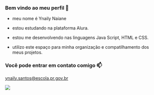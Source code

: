 ### Bem vindo ao meu perfil 🎈

- meu nome é Ynaily Naiane 

- estou estudando na plataforma Alura.

- estou me desenvolvendo nas linguagens Java Script, HTML e CSS.

- utilizo este espaço para minha organização e compatilhamento dos meus projetos.

### Você pode entrar em contato comigo 📫

ynaily.santos@escola.pr.gov.br

![](https://media.tenor.com/1HVZNgKCaasAAAAC/ragdoll-diana.gif)

